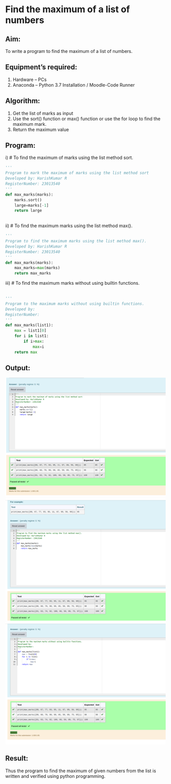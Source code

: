 # Find the maximum of a list of numbers
## Aim:
To write a program to find the maximum of a list of numbers.
## Equipment’s required:
1.	Hardware – PCs
2.	Anaconda – Python 3.7 Installation / Moodle-Code Runner
## Algorithm:
1.	Get the list of marks as input
2.	Use the sort() function or max() function or use the for loop to find the maximum mark.
3.	Return the maximum value
## Program:

i)	# To find the maximum of marks using the list method sort.
```Python
''' 
Program to mark the maximum of marks using the list method sort
Developed by: HarishKumar R
RegisterNumber: 23013540
'''
def max_marks(marks):
    marks.sort()
    large=marks[-1]
    return large



```

ii)	# To find the maximum marks using the list method max().
```Python
''' 
Program to find the maximum marks using the list method max().
Developed by: HarishKumar R
RegisterNumber: 23013540
'''
def max_marks(marks):
    max_marks=max(marks)
    return max_marks


```

iii) # To find the maximum marks without using builtin functions.
```Python

''' 
Program to the maximum marks without using builtin functions.
Developed by: 
RegisterNumber: 
'''
def max_marks(list1):
    max = list1[0]
    for i in list1:
        if i>max:
            max=i
    return max

```


## Output:
![](./out1.png)
![](./out2.png)
![](./out3.png)
## Result:
Thus the program to find the maximum of given numbers from the list is written and verified using python programming.